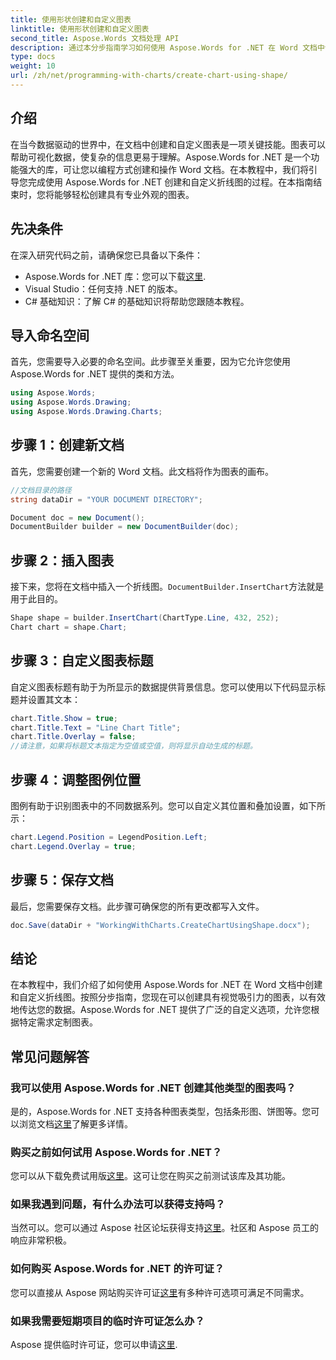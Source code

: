```yaml
---
title: 使用形状创建和自定义图表
linktitle: 使用形状创建和自定义图表
second_title: Aspose.Words 文档处理 API
description: 通过本分步指南学习如何使用 Aspose.Words for .NET 在 Word 文档中创建和自定义图表。非常适合数据可视化。
type: docs
weight: 10
url: /zh/net/programming-with-charts/create-chart-using-shape/
---
```

## 介绍

在当今数据驱动的世界中，在文档中创建和自定义图表是一项关键技能。图表可以帮助可视化数据，使复杂的信息更易于理解。Aspose.Words for .NET 是一个功能强大的库，可让您以编程方式创建和操作 Word 文档。在本教程中，我们将引导您完成使用 Aspose.Words for .NET 创建和自定义折线图的过程。在本指南结束时，您将能够轻松创建具有专业外观的图表。

## 先决条件

在深入研究代码之前，请确保您已具备以下条件：

-  Aspose.Words for .NET 库：您可以下载[这里](https://releases.aspose.com/words/net/).
- Visual Studio：任何支持 .NET 的版本。
- C# 基础知识：了解 C# 的基础知识将帮助您跟随本教程。

## 导入命名空间

首先，您需要导入必要的命名空间。此步骤至关重要，因为它允许您使用 Aspose.Words for .NET 提供的类和方法。

```csharp
using Aspose.Words;
using Aspose.Words.Drawing;
using Aspose.Words.Drawing.Charts;
```

## 步骤 1：创建新文档

首先，您需要创建一个新的 Word 文档。此文档将作为图表的画布。

```csharp
//文档目录的路径
string dataDir = "YOUR DOCUMENT DIRECTORY";

Document doc = new Document();
DocumentBuilder builder = new DocumentBuilder(doc);
```

## 步骤 2：插入图表

接下来，您将在文档中插入一个折线图。`DocumentBuilder.InsertChart`方法就是用于此目的。

```csharp
Shape shape = builder.InsertChart(ChartType.Line, 432, 252);
Chart chart = shape.Chart;
```

## 步骤 3：自定义图表标题

自定义图表标题有助于为所显示的数据提供背景信息。您可以使用以下代码显示标题并设置其文本：

```csharp
chart.Title.Show = true;
chart.Title.Text = "Line Chart Title";
chart.Title.Overlay = false;
//请注意，如果将标题文本指定为空值或空值，则将显示自动生成的标题。
```

## 步骤 4：调整图例位置

图例有助于识别图表中的不同数据系列。您可以自定义其位置和叠加设置，如下所示：

```csharp
chart.Legend.Position = LegendPosition.Left;
chart.Legend.Overlay = true;
```

## 步骤 5：保存文档

最后，您需要保存文档。此步骤可确保您的所有更改都写入文件。

```csharp
doc.Save(dataDir + "WorkingWithCharts.CreateChartUsingShape.docx");
```

## 结论

在本教程中，我们介绍了如何使用 Aspose.Words for .NET 在 Word 文档中创建和自定义折线图。按照分步指南，您现在可以创建具有视觉吸引力的图表，以有效地传达您的数据。Aspose.Words for .NET 提供了广泛的自定义选项，允许您根据特定需求定制图表。

## 常见问题解答

### 我可以使用 Aspose.Words for .NET 创建其他类型的图表吗？

是的，Aspose.Words for .NET 支持各种图表类型，包括条形图、饼图等。您可以浏览文档[这里](https://reference.aspose.com/words/net/)了解更多详情。

### 购买之前如何试用 Aspose.Words for .NET？

您可以从下载免费试用版[这里](https://releases.aspose.com/)。这可让您在购买之前测试该库及其功能。

### 如果我遇到问题，有什么办法可以获得支持吗？

当然可以。您可以通过 Aspose 社区论坛获得支持[这里](https://forum.aspose.com/c/words/8)。社区和 Aspose 员工的响应非常积极。

### 如何购买 Aspose.Words for .NET 的许可证？

您可以直接从 Aspose 网站购买许可证[这里](https://purchase.aspose.com/buy)有多种许可选项可满足不同需求。

### 如果我需要短期项目的临时许可证怎么办？

 Aspose 提供临时许可证，您可以申请[这里](https://purchase.aspose.com/temporary-license/).
